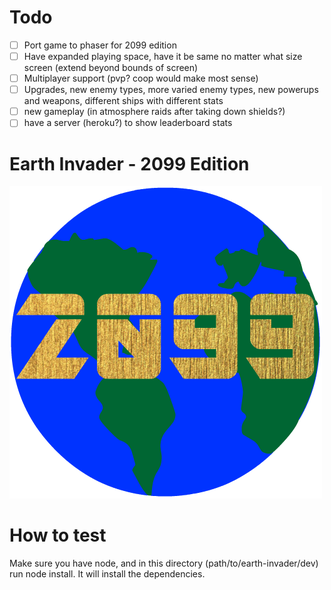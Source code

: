 Todo
=====
- [ ] Port game to phaser for 2099 edition
- [ ] Have expanded playing space, have it be same no matter what size screen (extend beyond bounds of screen)
- [ ] Multiplayer support (pvp? coop would make most sense)
- [ ] Upgrades, new enemy types, more varied enemy types, new powerups and weapons, different ships with different stats
- [ ] new gameplay (in atmosphere raids after taking down shields?)
- [ ] have a server (heroku?) to show leaderboard stats

Earth Invader - 2099 Edition
=====

![pic](public/assets/images/logo.png)

How to test
=====

Make sure you have node, and in this directory (path/to/earth-invader/dev) run node install. It will install the dependencies. 